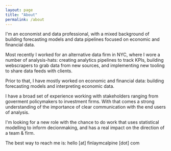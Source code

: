 ```yaml
---
layout: page
title: "About"
permalink: /about
---
```


I'm an economist and data professional, with a mixed background of building forecasting models and data pipelines focused on economic and financial data.

Most recently I worked for an alternative data firm in NYC, where I wore a number of analysis-hats: creating analytics pipelines to track KPIs, building webscrapers to grab data from new sources, and implementing new tooling to share data feeds with clients.

Prior to that, I have mostly worked on economic and financial data: building forecasting models and interpreting economic data.

I have a broad set of experience working with stakeholders ranging from goverment policymakers to investment firms. With that comes a strong understanding of the importance of clear communication with the end users of analysis.

I'm looking for a new role with the chance to do work that uses statistical modelling to inform decionmaking, and has a real impact on the direction of a team & firm.

The best way to reach me is: hello [at] finlaymcalpine [dot] com

